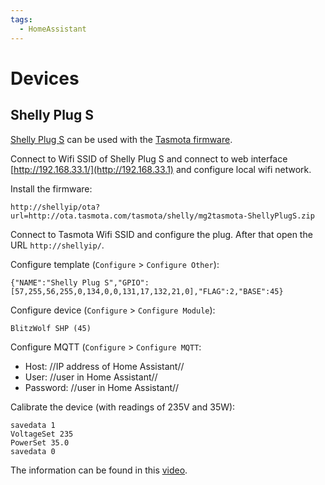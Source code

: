 ```yaml
---
tags:
  - HomeAssistant
---
```


# Devices

## Shelly Plug S


[Shelly Plug S](https://templates.blakadder.com/shelly_plug_S.html) can be used
with the [Tasmota firmware](https://tasmota.github.io/docs/).

Connect to Wifi SSID of Shelly Plug S and connect to web interface
[http://192.168.33.1/](http://192.168.33.1) and configure local wifi network.

Install the firmware:

```
http://shellyip/ota?url=http://ota.tasmota.com/tasmota/shelly/mg2tasmota-ShellyPlugS.zip
```

Connect to Tasmota Wifi SSID and configure the plug. After that open the URL
`http://shellyip/`.

Configure template (`Configure` > `Configure Other`):

```
{"NAME":"Shelly Plug S","GPIO":[57,255,56,255,0,134,0,0,131,17,132,21,0],"FLAG":2,"BASE":45}
```

Configure device (`Configure` > `Configure Module`):

```
BlitzWolf SHP (45)
```

Configure MQTT (`Configure` > `Configure MQTT`:

* Host: //IP address of Home Assistant//
* User: //user in Home Assistant//
* Password: //user in Home Assistant//

Calibrate the device (with readings of 235V and 35W):

```
savedata 1
VoltageSet 235
PowerSet 35.0
savedata 0
```

The information can be found in this
[video](https://youtu.be/EjJSIUAlPxs).
